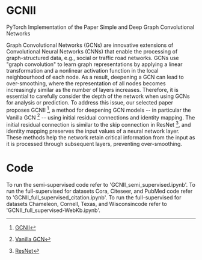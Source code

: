 # GCNII
PyTorch Implementation of the Paper Simple and Deep Graph Convolutional Networks

Graph Convolutional Networks (GCNs) are innovative extensions of Convolutional Neural Networks (CNNs) that enable the processing of graph-structured data, e.g., social or traffic road networks. GCNs use "graph convolution" to learn graph representations by applying a linear transformation and a nonlinear activation function in the local neighbourhood of each node. As a result, deepening a GCN can lead to over-smoothing, where the representation of all nodes becomes increasingly similar as the number of layers increases. Therefore, it is essential to carefully consider the depth of the network when using GCNs for analysis or prediction. To address this issue, our selected paper proposes GCNII [^1^], a method for deepening GCN models -- in particular the Vanilla GCN [^2^] -- using initial residual connections and identity mapping. The initial residual connection is similar to the skip connection in ResNet [^3^], and identity mapping preserves the input values of a neural network layer. These methods help the network retain critical information from the input as it is processed through subsequent layers, preventing over-smoothing.

[^1^]: [GCNII](https://dblp.org/rec/conf/icml/ChenWHDL20)
[^2^]: [Vanilla GCN](https://arxiv.org/abs/1609.02907)
[^3^]: [ResNet](https://dblp.org/rec/conf/cvpr/HeZRS16)

# Code

To run the semi-supervised code refer to 'GCNII_semi_supervised.ipynb'.
To run the full-supervised for datasets Cora, Citeseer, and PubMed code refer to 'GCNII_full_supervised_citation.ipynb'.
To run the full-supervised for datasets Chameleon, Cornell, Texas, and Wisconsincode refer to 'GCNII_full_supervised-WebKb.ipynb'.
